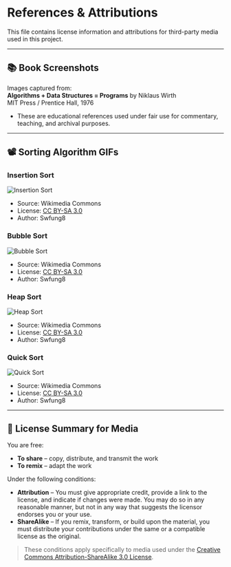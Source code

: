 # References & Attributions

This file contains license information and attributions for third-party media used in this project.

---

## 📚 Book Screenshots

Images captured from:  
**Algorithms + Data Structures = Programs** by Niklaus Wirth  
MIT Press / Prentice Hall, 1976  
- These are educational references used under fair use for commentary, teaching, and archival purposes.

---

## 📽️ Sorting Algorithm GIFs

### Insertion Sort  
![Insertion Sort](https://upload.wikimedia.org/wikipedia/commons/2/24/Sorting_insertion_sort_anim.gif)  
- Source: Wikimedia Commons  
- License: [CC BY-SA 3.0](https://creativecommons.org/licenses/by-sa/3.0/)  
- Author: Swfung8

### Bubble Sort  
![Bubble Sort](https://upload.wikimedia.org/wikipedia/commons/5/54/Sorting_bubblesort_anim.gif)  
- Source: Wikimedia Commons  
- License: [CC BY-SA 3.0](https://creativecommons.org/licenses/by-sa/3.0/)  
- Author: Swfung8

### Heap Sort  
![Heap Sort](https://upload.wikimedia.org/wikipedia/commons/1/1b/Sorting_heapsort_anim.gif)  
- Source: Wikimedia Commons  
- License: [CC BY-SA 3.0](https://creativecommons.org/licenses/by-sa/3.0/)  
- Author: Swfung8

### Quick Sort  
![Quick Sort](https://upload.wikimedia.org/wikipedia/commons/6/6a/Sorting_quicksort_anim.gif)  
- Source: Wikimedia Commons  
- License: [CC BY-SA 3.0](https://creativecommons.org/licenses/by-sa/3.0/)  
- Author: Swfung8



---

## 📜 License Summary for Media

You are free:

- **To share** – copy, distribute, and transmit the work  
- **To remix** – adapt the work

Under the following conditions:

- **Attribution** – You must give appropriate credit, provide a link to the license, and indicate if changes were made. You may do so in any reasonable manner, but not in any way that suggests the licensor endorses you or your use.  
- **ShareAlike** – If you remix, transform, or build upon the material, you must distribute your contributions under the same or a compatible license as the original.

> These conditions apply specifically to media used under the [Creative Commons Attribution-ShareAlike 3.0 License](https://creativecommons.org/licenses/by-sa/3.0/).

